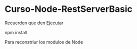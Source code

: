 # Curso-Node-RestServerBasic
Recuerden que den Ejecutar

npm install

Para reconstriur los modulos de Node
